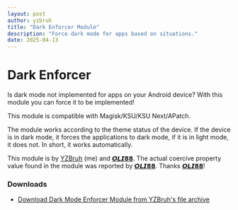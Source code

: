 ```yaml
---
layout: post
author: yzbruh
title: "Dark Enforcer Module"
description: "Force dark mode for apps based on situations."
date: 2025-04-13
---
```


# Dark Enforcer
Is dark mode not implemented for apps on your Android device? With this module you can force it to be implemented!

This module is compatible with Magisk/KSU/KSU Next/APatch.

The module works according to the theme status of the device. If the device is in dark mode, it forces the applications to dark mode, if it is in light mode, it does not. In short, it works automatically.

This module is by [YZBruh](https://t.me/YZBruh) (me) and [𝙊𝙇𝙄𝟴𝟴](https://t.me/oliplusmzr). The actual coercive property value found in the module was reported by [𝙊𝙇𝙄𝟴𝟴](https://t.me/oliplusmzr). Thanks [𝙊𝙇𝙄𝟴𝟴](https://t.me/oliplusmzr)!

### Downloads
 - [Download Dark Mode Enforcer Module from YZBruh's file archive](https://drive.google.com/file/d/1NSzUrlNCJm4sOIkvRf_tYpdQ3TxgN7s_/view?usp=drivesdk)
